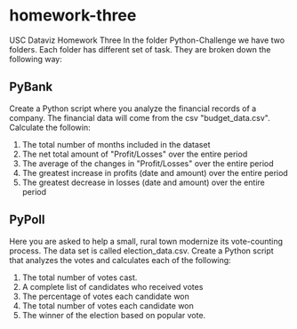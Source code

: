 # homework-three
USC Dataviz Homework Three
In the folder Python-Challenge we have two folders. Each folder has different set of task. They are broken down the following way: 

## PyBank
Create a Python script where you analyze the financial records of a company. The financial data will come from the csv "budget_data.csv". 
Calculate the followin: 
1) The total number of months included in the dataset
2) The net total amount of "Profit/Losses" over the entire period
3) The average of the changes in "Profit/Losses" over the entire period
4) The greatest increase in profits (date and amount) over the entire period
5) The greatest decrease in losses (date and amount) over the entire period

## PyPoll
Here you are asked to help a small, rural town modernize its vote-counting process. The data set is called election_data.csv.
Create a Python script that analyzes the votes and calculates each of the following:
1) The total number of votes cast.
2) A complete list of candidates who received votes
3) The percentage of votes each candidate won
4) The total number of votes each candidate won
5) The winner of the election based on popular vote.
